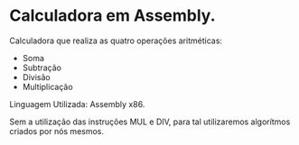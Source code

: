 # Calculadora em Assembly.
Calculadora que realiza as quatro operações aritméticas:
- Soma
- Subtração
- Divisão
- Multiplicação

Linguagem Utilizada:  Assembly x86.

Sem a utilização das instruções MUL e DIV, para tal utilizaremos algorítmos criados por nós mesmos.
